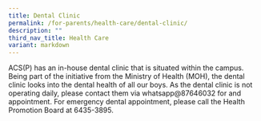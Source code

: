 ```yaml
---
title: Dental Clinic
permalink: /for-parents/health-care/dental-clinic/
description: ""
third_nav_title: Health Care
variant: markdown
---
```

ACS(P) has an in-house dental clinic that is situated within the campus. Being part of the initiative from the Ministry of Health (MOH), the dental clinic looks into the dental health of all our boys. As the dental clinic is not operating daily, please contact them via whatsapp@87646032 for and appointment. For emergency dental appointment, please call the Health Promotion Board at 6435-3895.